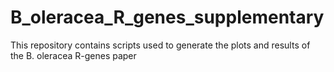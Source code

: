 # B_oleracea_R_genes_supplementary

This repository contains scripts used to generate the plots and results of the B. oleracea R-genes paper
